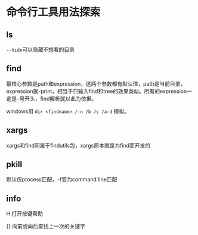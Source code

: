 命令行工具用法探索
====
ls
--
`--hide`可以隐藏不想看的目录

find
--
最核心参数是path和expression，这两个参数都有默认值，path是当前目录，expression就-print，相当于只输入find和tree的效果类似。所有的expression一定是`-`号开头，find解析就以此为依据。

windows用 `dir <findname> /-n /b /s /a-d` 模拟。

xargs
--
xargs和find同属于findutils包，xargs原本就是为find而开发的

pkill
--
默认仅process匹配，-f变为command line匹配

info
--
H 打开按键帮助

{} 向前或向后查找上一次的关键字